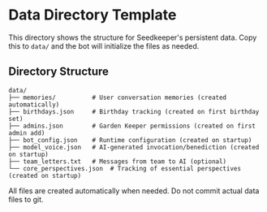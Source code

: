 # Data Directory Template

This directory shows the structure for Seedkeeper's persistent data.
Copy this to `data/` and the bot will initialize the files as needed.

## Directory Structure

```
data/
├── memories/          # User conversation memories (created automatically)
├── birthdays.json     # Birthday tracking (created on first birthday set)
├── admins.json        # Garden Keeper permissions (created on first admin add)
├── bot_config.json    # Runtime configuration (created on startup)
├── model_voice.json   # AI-generated invocation/benediction (created on startup)
├── team_letters.txt   # Messages from team to AI (optional)
└── core_perspectives.json  # Tracking of essential perspectives (created on startup)
```

All files are created automatically when needed. Do not commit actual data files to git.